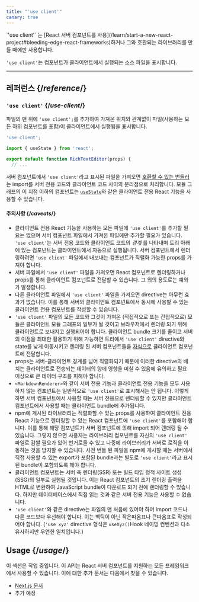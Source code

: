 ```yaml
---
title: "'use client'"
canary: true
---
```


<Canary>
`'use client'` 는 [React 서버 컴포넌트를 사용](/learn/start-a-new-react-project#bleeding-edge-react-frameworks)하거나 그와 호환되는 라이브러리를 만들 때에만 사용합니다.
</Canary>


<Intro>

`'use client'`는 컴포넌트가 클라이언트에서 실행되는 소스 파일을 표시합니다.

</Intro>

<InlineToc />

---

## 레퍼런스 {/*reference*/}

### `'use client'` {/*use-client*/}

파일의 맨 위에 `'use client';`를 추가하여 가져온 위치와 관계없이 파일(사용하는 모든 하위 컴포넌트를 포함)이 클라이언트에서 실행됨을 표시합니다. 

```js
'use client';

import { useState } from 'react';

export default function RichTextEditor(props) {
  // ...
```

서버 컴포넌트에서 `'use client'`라고 표시된 파일을 가져오면 [호환할 수 있는 번들러](/learn/start-a-new-react-project#bleeding-edge-react-frameworks)는 import를 서버 전용 코드와 클라이언트 코드 사이의 분리점으로 처리합니다. 모듈 그래프의 이 지점 이하의 컴포넌트는 [`useState`](/reference/react/useState)와 같은 클라이언트 전용 React 기능을 사용할 수 있습니다.

#### 주의사항 {/*caveats*/}

* 클라이언트 전용 React 기능을 사용하는 모든 파일에 `'use client'`를 추가할 필요는 없으며 서버 컴포넌트 파일에서 가져온 파일에만 추가할 필요가 있습니다. `'use client'`는 서버 전용 코드와 클라이언트 코드의 _경계_ 를 나타내며 트리 아래에 있는 컴포넌트는 클라이언트에서 자동으로 실행됩니다. 서버 컴포넌트에서 렌더링하려면 `'use client'` 파일에서 내보내는 컴포넌트가 직렬화 가능한 props를 가져야 합니다.
* 서버 파일에서 `'use client'` 파일을 가져오면 React 컴포넌트로 렌더링하거나 props를 통해 클라이언트 컴포넌트로 전달할 수 있습니다. 그 외의 용도로는 예외가 발생합니다.
* 다른 클라이언트 파일에서 `'use client'` 파일을 가져오면 directive는 아무런 효과가 없습니다. 이를 통해 서버와 클라이언트 컴포넌트에서 동시에 사용할 수 있는 클라이언트 전용 컴포넌트를 작성할 수 있습니다.
* `'use client'` 파일의 모든 코드와 그것이 가져온 (직접적으로 또는 간접적으로) 모듈은 클라이언트 모듈 그래프의 일부가 될 것이고 브라우저에서 렌더링 되기 위해 클라이언트로 보내지고 실행되어야 합니다. 클라이언트 bundle 크기를 줄이고 서버의 이점을 최대한 활용하기 위해 가능하면 트리에서 `'use client'` directive와 state를 낮게 이동시키고 렌더링 된 서버 컴포넌트들을 [자식으로](/learn/passing-props-to-a-component#passing-jsx-as-children) 클라이언트 컴포넌트에 전달합니다.
* props는 서버-클라이언트 경계를 넘어 직렬화되기 때문에 이러한 directive의 배치는 클라이언트로 전송되는 데이터의 양에 영향을 미칠 수 있음에 유의하고 필요 이상으로 큰 데이터 구조를 피해야 합니다.
* `<MarkdownRenderer>`와 같이 서버 전용 기능과 클라이언트 전용 기능을 모두 사용하지 않는 컴포넌트는 일반적으로 `'use client'`로 표시해서는 안 됩니다. 이렇게 하면 서버 컴포넌트에서 사용할 때는 서버 전용으로 렌더링할 수 있지만 클라이언트 컴포넌트에서 사용할 때는 클라이언트 bundle에 추가됩니다.
* npm에 게시된 라이브러리는 직렬화할 수 있는 props를 사용하여 클라이언트 전용 React 기능으로 렌더링할 수 있는 React 컴포넌트에 `'use client'`를 포함해야 합니다. 이를 통해 해당 컴포넌트가 서버 컴포넌트에 의해 import 되어 렌더링 될 수 있습니다. 그렇지 않으면 사용자는 라이브러리 컴포넌트를 자신의 `'use client'` 파일로 감쌀 필요가 있어 번거로울 수 있고 나중에 라이브러리가 서버로 로직을 이동하는 것을 방지할 수 있습니다. 사전 번들 된 파일을 npm에 게시할 때는 서버에서 직접 사용할 수 있는 export가 포함된 bundle과는 별도로 `'use client'`라고 표시된 bundle이 포함되도록 해야 합니다.
* 클라이언트 컴포넌트는 서버 측 렌더링(SSR) 또는 빌드 타임 정적 사이트 생성(SSG)의 일부로 실행될 것입니다. 이는 React 컴포넌트의 초기 렌더링 출력을 HTML로 변환하여 JavaScript bundle이 다운로드 되기 전에 렌더링할 수 있습니다. 하지만 데이터베이스에서 직접 읽는 것과 같은 서버 전용 기능은 사용할 수 없습니다.
* `'use client'`와 같은 directive는 파일의 맨 처음에 있어야 하며 import 코드나 다른 코드보다 우선해야 합니다. 이는 백틱이 아닌 작은따옴표나 큰따옴표로 작성되어야 합니다. (`'use xyz'` directive 형식은 `useXyz()`Hook 네이밍 컨벤션과 다소 유사하지만 우연한 일치입니다.)


## Usage {/*usage*/}

<Wip>
이 섹션은 작업 중입니다.
이 API는 React 서버 컴포넌트를 지원하는 모든 프레임워크에서 사용할 수 있습니다. 이에 대한 추가 문서는 다음에서 찾을 수 있습니다.

* [Next.js 문서](https://nextjs.org/docs/getting-started/react-essentials)
* 추가 예정
</Wip>